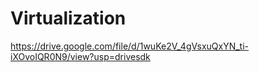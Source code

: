 # Virtualization
https://drive.google.com/file/d/1wuKe2V_4gVsxuQxYN_ti-iXOvoIQR0N9/view?usp=drivesdk
